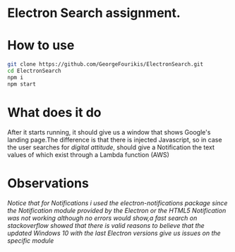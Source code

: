**Electron Search assignment.**
===

How to use
===

```bash
git clone https://github.com/GeorgeFourikis/ElectronSearch.git
cd ElectronSearch
npm i
npm start
```


What does it do
===
After it starts running, it should give us a window that shows Google's landing page.The difference is that there is injected Javascript,
so in case the user searches for <i>digital attitude</i>, should give a Notification the text values of which exist through a Lambda function
(AWS)

Observations
===
*Notice that for Notifications i used the <i>electron-notifications</i> package since the <i>Notification</i> module provided by the Electron 
or the HTML5 Notification was not working although no errors would show,a fast search on  stackoverflow showed that there is valid reasons to
believe that the updated Windows 10 with the last Electron versions give us issues on the specific module*